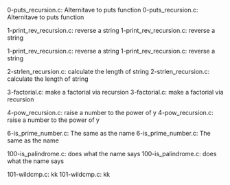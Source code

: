 0-puts_recursion.c: Alternitave to puts function
0-puts_recursion.c: Alternitave to puts function

1-print_rev_recursion.c: reverse a string
1-print_rev_recursion.c: reverse a string

1-print_rev_recursion.c: reverse a string
1-print_rev_recursion.c: reverse a string

2-strlen_recursion.c: calculate the length of string
2-strlen_recursion.c: calculate the length of string

3-factorial.c: make a factorial via recursion
3-factorial.c: make a factorial via recursion

4-pow_recursion.c: raise a number to the power of y
4-pow_recursion.c: raise a number to the power of y

6-is_prime_number.c: The same as the name
6-is_prime_number.c: The same as the name

100-is_palindrome.c: does what the name says
100-is_palindrome.c: does what the name says

101-wildcmp.c: kk
101-wildcmp.c: kk

